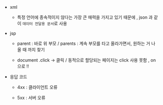 - xml 

    - 특정 언어에 종속적이지 않다는 가장 큰 매력을 가지고 있기 때문에 , json 과 같이 `데이터 전달용 문서`로 사용

- jsp 

    - parent : 바로 위 부모 / parents : 계속 부모를 타고 올라가면서, 원하는 거 나올 때 까지 찾기 

    - document .click -> 클릭 / 동적으로 할당되는 페이지는 click 사용 못함 , on 으로 !! 

- 응답 코드 

    - 4xx : 클라이언트 오류 

    - 5xx : 서버 오류 
